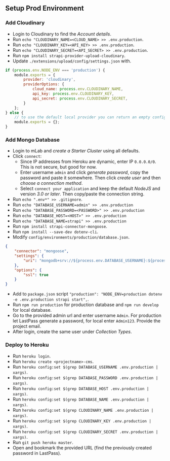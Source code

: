 ## Setup Prod Environment

### Add Cloudinary
- Login to Cloudinary to find the *Account details*.
- Run `echo "CLOUDINARY_NAME=<CLOUD_NAME> >> .env.production`.
- Run `echo "CLOUDINARY_KEY=<API_KEY> >> .env.production`.
- Run `echo "CLOUDINARY_SECRET=<API_SECRET> >> .env.production`.
- Run `npm install strapi-provider-upload-cloudinary`.
- Update `./extensions/upload/config/settings.json` with.
```javascript
if (process.env.NODE_ENV === 'production') {
    module.exports = {
        provider: 'cloudinary',
        providerOptions: {
            cloud_name: process.env.CLOUDINARY_NAME,
            api_key: process.env.CLOUDINARY_KEY,
            api_secret: process.env.CLOUDINARY_SECRET,
        }
    };
} else {
    // to use the default local provider you can return an empty configuration
    module.exports = {};
}
```

### Add Mongo Database
- Login to mLab and *create a Starter Cluster* using all defaults.
- Click `connect`:
    - Since IP addresses from Heroku are dynamic, enter IP `0.0.0.0/0`. This is not secure, but good for now.
    - Enter username `admin` and click *generate password*, copy the password and paste it somewhere. Then click *create user* and then *choose a connection method*.
    - Select `connect your application` and keep the default *NodeJS* and version *3.0 or later*. Then copy/paste the connection string.
- Run `echo ".env*" >> .gitignore`.
- Run `echo "DATABASE_USERNAME=admin" >> .env.production`
- Run `echo "DATABASE_PASSWORD=<PASSWORD>" >> .env.production`
- Run `echo "DATABASE_HOST=<HOST>" >> .env.production`
- Run `echo "DATABASE_NAME=strapi" >> .env.production`
- Run `npm install strapi-connector-mongoose`.
- Run `npm install --save-dev dotenv-cli`.
- Modify `config/environments/production/database.json`.
```json
{
    "connector": "mongoose",
    "settings": {
        "uri": "mongodb+srv://${process.env.DATABASE_USERNAME}:${process.env.DATABASE_PASSWORD}@${process.env.DATABASE_HOST}/${process.env.DATABASE_NAME}?retryWrites=true&w=majority"
    },
    "options": {
        "ssl": true
    }
}
```
- Add to `package.json` script `"production": "NODE_ENV=production dotenv -e .env.production strapi start",`.
- Run `npm run production` for production database and `npm run develop` for local database.
- Go to the provided admin url and enter username `Admin`. For production let LastPass generate a password, for local enter `Admin123`. Provide the project email.
- After login, create the same user under *Collection Types*.

### Deploy to Heroku
- Run `heroku login`.
- Run `heroku create <projectname>-cms`.
- Run `heroku config:set $(grep DATABASE_USERNAME .env.production | xargs)`.
- Run `heroku config:set $(grep DATABASE_PASSWORD .env.production | xargs)`.
- Run `heroku config:set $(grep DATABASE_HOST .env.production | xargs)`.
- Run `heroku config:set $(grep DATABASE_NAME .env.production | xargs)`.
- Run `heroku config:set $(grep CLOUDINARY_NAME .env.production | xargs)`.
- Run `heroku config:set $(grep CLOUDINARY_KEY .env.production | xargs)`.
- Run `heroku config:set $(grep CLOUDINARY_SECRET .env.production | xargs)`.
- Run `git push heroku master`.
- Open and bookmark the provided URL (find the previously created password in LastPass).
